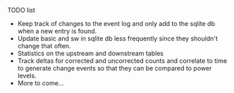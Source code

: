 TODO list

- Keep track of changes to the event log and only add to the sqlite db when a new entry is found.
- Update basic and sw in sqlite db less frequently since they shouldn't change that often.
- Statistics on the upstream and downstream tables
- Track deltas for corrected and uncorrected counts and correlate to time to generate change events so that they can be compared to power levels.
- More to come...


